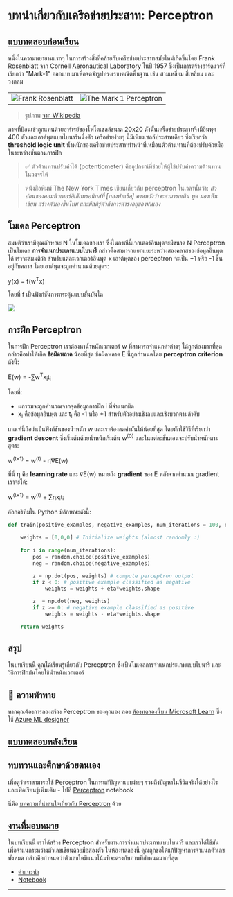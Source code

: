 <!--
CO_OP_TRANSLATOR_METADATA:
{
  "original_hash": "c34cbba802058b6fa267e1a294d4e510",
  "translation_date": "2025-09-23T09:11:01+00:00",
  "source_file": "lessons/3-NeuralNetworks/03-Perceptron/README.md",
  "language_code": "th"
}
-->
# บทนำเกี่ยวกับเครือข่ายประสาท: Perceptron

## [แบบทดสอบก่อนเรียน](https://ff-quizzes.netlify.app/en/ai/quiz/5)

หนึ่งในความพยายามแรกๆ ในการสร้างสิ่งที่คล้ายกับเครือข่ายประสาทสมัยใหม่เกิดขึ้นโดย Frank Rosenblatt จาก Cornell Aeronautical Laboratory ในปี 1957 ซึ่งเป็นการสร้างฮาร์ดแวร์ที่เรียกว่า "Mark-1" ออกแบบมาเพื่อจดจำรูปทรงเรขาคณิตพื้นฐาน เช่น สามเหลี่ยม สี่เหลี่ยม และวงกลม

|      |      |
|--------------|-----------|
|<img src='images/Rosenblatt-wikipedia.jpg' alt='Frank Rosenblatt'/> | <img src='images/Mark_I_perceptron_wikipedia.jpg' alt='The Mark 1 Perceptron' />|

> รูปภาพ [จาก Wikipedia](https://en.wikipedia.org/wiki/Perceptron)

ภาพที่ป้อนเข้าถูกแทนด้วยอาร์เรย์ของโฟโตเซลล์ขนาด 20x20 ดังนั้นเครือข่ายประสาทจึงมีอินพุต 400 ตัวและเอาต์พุตแบบไบนารีหนึ่งตัว เครือข่ายง่ายๆ นี้มีเพียงเซลล์ประสาทเดียว ซึ่งเรียกว่า **threshold logic unit** น้ำหนักของเครือข่ายประสาททำหน้าที่เหมือนตัวต้านทานที่ต้องปรับด้วยมือในระหว่างขั้นตอนการฝึก

> ✅ ตัวต้านทานปรับค่าได้ (potentiometer) คืออุปกรณ์ที่ช่วยให้ผู้ใช้ปรับค่าความต้านทานในวงจรได้

> หนังสือพิมพ์ The New York Times เขียนเกี่ยวกับ perceptron ในเวลานั้นว่า: *ตัวอ่อนของคอมพิวเตอร์อิเล็กทรอนิกส์ที่ [กองทัพเรือ] คาดหวังว่าจะสามารถเดิน พูด มองเห็น เขียน สร้างตัวเองขึ้นใหม่ และมีสติรู้ตัวถึงการดำรงอยู่ของมันเอง*

## โมเดล Perceptron

สมมติว่าเรามีคุณลักษณะ N ในโมเดลของเรา ซึ่งในกรณีนี้เวกเตอร์อินพุตจะมีขนาด N Perceptron เป็นโมเดล **การจำแนกประเภทแบบไบนารี** กล่าวคือสามารถแยกแยะระหว่างสองคลาสของข้อมูลอินพุตได้ เราจะสมมติว่า สำหรับแต่ละเวกเตอร์อินพุต x เอาต์พุตของ perceptron จะเป็น +1 หรือ -1 ขึ้นอยู่กับคลาส โดยเอาต์พุตจะถูกคำนวณด้วยสูตร:

y(x) = f(w<sup>T</sup>x)

โดยที่ f เป็นฟังก์ชันการกระตุ้นแบบขั้นบันได

<!-- img src="http://www.sciweavers.org/tex2img.php?eq=f%28x%29%20%3D%20%5Cbegin%7Bcases%7D%0A%20%20%20%20%20%20%20%20%20%2B1%20%26%20x%20%5Cgeq%200%20%5C%5C%0A%20%20%20%20%20%20%20%20%20-1%20%26%20x%20%3C%200%0A%20%20%20%20%20%20%20%5Cend%7Bcases%7D%20%5C%5C%0A&bc=White&fc=Black&im=jpg&fs=12&ff=arev&edit=0" align="center" border="0" alt="f(x) = \begin{cases} +1 & x \geq 0 \\ -1 & x < 0 \end{cases} \\" width="154" height="50" / -->
<img src="images/activation-func.png"/>

## การฝึก Perceptron

ในการฝึก Perceptron เราต้องหาน้ำหนักเวกเตอร์ w ที่สามารถจำแนกค่าต่างๆ ได้ถูกต้องมากที่สุด กล่าวคือทำให้เกิด **ข้อผิดพลาด** น้อยที่สุด ข้อผิดพลาด E นี้ถูกกำหนดโดย **perceptron criterion** ดังนี้:

E(w) = -&sum;w<sup>T</sup>x<sub>i</sub>t<sub>i</sub>

โดยที่:

* ผลรวมจะถูกคำนวณจากจุดข้อมูลการฝึก i ที่จำแนกผิด
* x<sub>i</sub> คือข้อมูลอินพุต และ t<sub>i</sub> คือ -1 หรือ +1 สำหรับตัวอย่างเชิงลบและเชิงบวกตามลำดับ

เกณฑ์นี้ถือว่าเป็นฟังก์ชันของน้ำหนัก w และเราต้องลดค่ามันให้น้อยที่สุด โดยมักใช้วิธีที่เรียกว่า **gradient descent** ซึ่งเริ่มต้นด้วยน้ำหนักเริ่มต้น w<sup>(0)</sup> และในแต่ละขั้นตอนจะปรับน้ำหนักตามสูตร:

w<sup>(t+1)</sup> = w<sup>(t)</sup> - &eta;&nabla;E(w)

ที่นี่ &eta; คือ **learning rate** และ &nabla;E(w) หมายถึง **gradient** ของ E หลังจากคำนวณ gradient เราจะได้:

w<sup>(t+1)</sup> = w<sup>(t)</sup> + &sum;&eta;x<sub>i</sub>t<sub>i</sub>

อัลกอริทึมใน Python มีลักษณะดังนี้:

```python
def train(positive_examples, negative_examples, num_iterations = 100, eta = 1):

    weights = [0,0,0] # Initialize weights (almost randomly :)
        
    for i in range(num_iterations):
        pos = random.choice(positive_examples)
        neg = random.choice(negative_examples)

        z = np.dot(pos, weights) # compute perceptron output
        if z < 0: # positive example classified as negative
            weights = weights + eta*weights.shape

        z  = np.dot(neg, weights)
        if z >= 0: # negative example classified as positive
            weights = weights - eta*weights.shape

    return weights
```


## สรุป

ในบทเรียนนี้ คุณได้เรียนรู้เกี่ยวกับ Perceptron ซึ่งเป็นโมเดลการจำแนกประเภทแบบไบนารี และวิธีการฝึกมันโดยใช้น้ำหนักเวกเตอร์

## 🚀 ความท้าทาย

หากคุณต้องการลองสร้าง Perceptron ของคุณเอง ลอง [ห้องทดลองนี้บน Microsoft Learn](https://docs.microsoft.com/en-us/azure/machine-learning/component-reference/two-class-averaged-perceptron?WT.mc_id=academic-77998-cacaste) ซึ่งใช้ [Azure ML designer](https://docs.microsoft.com/en-us/azure/machine-learning/concept-designer?WT.mc_id=academic-77998-cacaste)

## [แบบทดสอบหลังเรียน](https://ff-quizzes.netlify.app/en/ai/quiz/6)

## ทบทวนและศึกษาด้วยตนเอง

เพื่อดูว่าเราสามารถใช้ Perceptron ในการแก้ปัญหาแบบง่ายๆ รวมถึงปัญหาในชีวิตจริงได้อย่างไร และเพื่อเรียนรู้เพิ่มเติม - ไปที่ [Perceptron](Perceptron.ipynb) notebook

นี่คือ [บทความที่น่าสนใจเกี่ยวกับ Perceptron](https://towardsdatascience.com/what-is-a-perceptron-basics-of-neural-networks-c4cfea20c590) ด้วย

## [งานที่มอบหมาย](lab/README.md)

ในบทเรียนนี้ เราได้สร้าง Perceptron สำหรับงานการจำแนกประเภทแบบไบนารี และเราได้ใช้มันเพื่อจำแนกระหว่างตัวเลขเขียนด้วยมือสองตัว ในห้องทดลองนี้ คุณถูกขอให้แก้ปัญหาการจำแนกตัวเลขทั้งหมด กล่าวคือกำหนดว่าตัวเลขใดมีแนวโน้มที่จะตรงกับภาพที่กำหนดมากที่สุด

* [คำแนะนำ](lab/README.md)
* [Notebook](lab/PerceptronMultiClass.ipynb)

---

